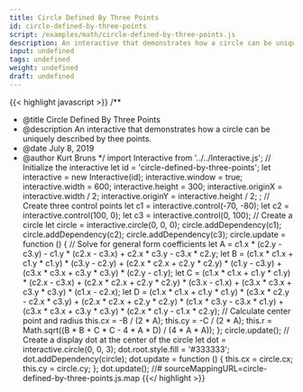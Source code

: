 ```yaml
---
title: Circle Defined By Three Points
id: circle-defined-by-three-points
script: /examples/math/circle-defined-by-three-points.js
description: An interactive that demonstrates how a circle can be uniquely described by thee points.
input: undefined
tags: undefined
weight: undefined
draft: undefined
---
```


{{< highlight javascript >}}
/**
* @title Circle Defined By Three Points
* @description An interactive that demonstrates how a circle can be uniquely described by thee points.
* @date July 8, 2019
* @author Kurt Bruns
*/
import Interactive from '../../Interactive.js';
// Initialize the interactive
let id = 'circle-defined-by-three-points';
let interactive = new Interactive(id);
interactive.window = true;
interactive.width = 600;
interactive.height = 300;
interactive.originX = interactive.width / 2;
interactive.originY = interactive.height / 2;
;
// Create three control points
let c1 = interactive.control(-70, -80);
let c2 = interactive.control(100, 0);
let c3 = interactive.control(0, 100);
// Create a circle
let circle = interactive.circle(0, 0, 0);
circle.addDependency(c1);
circle.addDependency(c2);
circle.addDependency(c3);
circle.update = function () {
    // Solve for general form coefficients
    let A = c1.x * (c2.y - c3.y) - c1.y * (c2.x - c3.x) + c2.x * c3.y - c3.x * c2.y;
    let B = (c1.x * c1.x + c1.y * c1.y) * (c3.y - c2.y) + (c2.x * c2.x + c2.y * c2.y) * (c1.y - c3.y) + (c3.x * c3.x + c3.y * c3.y) * (c2.y - c1.y);
    let C = (c1.x * c1.x + c1.y * c1.y) * (c2.x - c3.x) + (c2.x * c2.x + c2.y * c2.y) * (c3.x - c1.x) + (c3.x * c3.x + c3.y * c3.y) * (c1.x - c2.x);
    let D = (c1.x * c1.x + c1.y * c1.y) * (c3.x * c2.y - c2.x * c3.y) + (c2.x * c2.x + c2.y * c2.y) * (c1.x * c3.y - c3.x * c1.y) + (c3.x * c3.x + c3.y * c3.y) * (c2.x * c1.y - c1.x * c2.y);
    // Calculate center point and radius
    this.cx = -B / (2 * A);
    this.cy = -C / (2 * A);
    this.r = Math.sqrt((B * B + C * C - 4 * A * D) / (4 * A * A));
};
circle.update();
// Create a display dot at the center of the circle
let dot = interactive.circle(0, 0, 3);
dot.root.style.fill = '#333333';
dot.addDependency(circle);
dot.update = function () {
    this.cx = circle.cx;
    this.cy = circle.cy;
};
dot.update();
//# sourceMappingURL=circle-defined-by-three-points.js.map
{{</ highlight >}}


